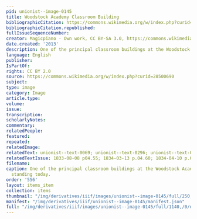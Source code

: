 ```yaml
---
pid: unionist--image-0145
title: Woodstock Academy Classroom Building
bibliographicCitation: https://commons.wikimedia.org/w/index.php?curid=28500690
bibliographicCitation.republished: 
fullIssueSequenceNumber: 
creator: Magicpiano - Own work, CC BY-SA 3.0, https://commons.wikimedia.org/w/index.php?curid=28500690
date.created: '2013'
description: One of the principal classroom buildings at the Woodstock Academy
language: English
publisher: 
IsPartOf: 
rights: CC BY 2.0
source: https://commons.wikimedia.org/w/index.php?curid=28500690
subject: 
type: image
category: Image
article.type: 
volume: 
issue: 
transcription: 
scholarlyNotes: 
commentary: 
relatedPeople: 
featured: 
repeated: 
relatedImage: 
relatedText: unionist--text-0069; unionist--text-0296; unionist--text-0351
relatedTextIssue: 1833-08-08 p04.55; 1834-03-13 p.04.60; 1834-04-10 p.03.51
filename: 
caption: One of the principal classroom buildings at the Woodstock Academy, still
  standing today.
order: '556'
layout: items_item
collection: items
thumbnail: "/img/derivatives/iiif/images/unionist--image-0145/full/250,/0/default.jpg"
manifest: "/img/derivatives/iiif/unionist--image-0145/manifest.json"
full: "/img/derivatives/iiif/images/unionist--image-0145/full/1140,/0/default.jpg"
---
```

